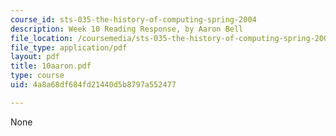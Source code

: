 ```yaml
---
course_id: sts-035-the-history-of-computing-spring-2004
description: Week 10 Reading Response, by Aaron Bell
file_location: /coursemedia/sts-035-the-history-of-computing-spring-2004/4a8a68df684fd21440d5b8797a552477_10aaron.pdf
file_type: application/pdf
layout: pdf
title: 10aaron.pdf
type: course
uid: 4a8a68df684fd21440d5b8797a552477

---
```

None